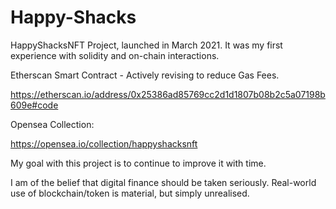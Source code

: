 # Happy-Shacks
HappyShacksNFT Project, launched in March 2021. It was my first experience with solidity and on-chain interactions.


Etherscan Smart Contract - Actively revising to reduce Gas Fees.

https://etherscan.io/address/0x25386ad85769cc2d1d1807b08b2c5a07198b609e#code

Opensea Collection:

https://opensea.io/collection/happyshacksnft


My goal with this project is to continue to improve it with time. 

I am of the belief that digital finance should be taken seriously. Real-world use of blockchain/token is material, but simply unrealised.
